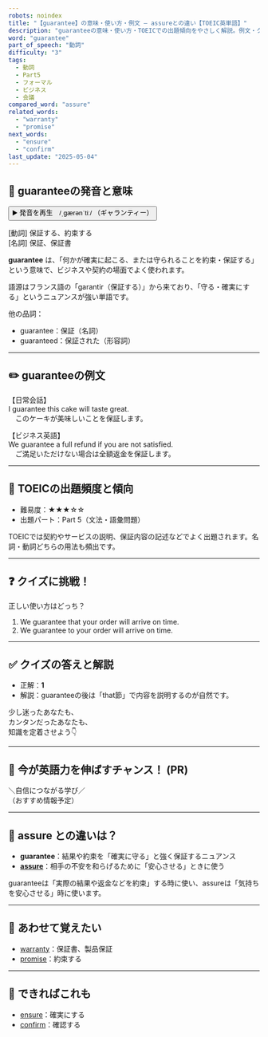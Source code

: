 ```yaml
---
robots: noindex
title: "【guarantee】の意味・使い方・例文 ― assureとの違い【TOEIC英単語】"
description: "guaranteeの意味・使い方・TOEICでの出題傾向をやさしく解説。例文・クイズ付きでassureとの違いもわかりやすく学べます。"
word: "guarantee"
part_of_speech: "動詞"
difficulty: "3"
tags:
  - 動詞
  - Part5
  - フォーマル
  - ビジネス
  - 会議
compared_word: "assure"
related_words:
  - "warranty"
  - "promise"
next_words:
  - "ensure"
  - "confirm"
last_update: "2025-05-04"
---
```


## 🔰 guaranteeの発音と意味

<button class="play-audio" onclick="playTTS('guarantee')">
  <span class="play-audio-main">
    ▶️ 発音を再生　/ˌɡærənˈtiː/
  </span>
  <span class="play-audio-sub">
    （ギャランティー）
  </span>
</button>

[動詞] 保証する、約束する  
[名詞] 保証、保証書

**guarantee** は、「何かが確実に起こる、または守られることを約束・保証する」という意味で、ビジネスや契約の場面でよく使われます。

語源はフランス語の「garantir（保証する）」から来ており、「守る・確実にする」というニュアンスが強い単語です。

他の品詞：  
- guarantee：保証（名詞）
- guaranteed：保証された（形容詞）

---

## ✏️ guaranteeの例文

【日常会話】  
I guarantee this cake will taste great.  
　このケーキが美味しいことを保証します。

【ビジネス英語】  
We guarantee a full refund if you are not satisfied.  
　ご満足いただけない場合は全額返金を保証します。

---

## 🎯 TOEICの出題頻度と傾向

- 難易度：★★★☆☆
- 出題パート：Part 5（文法・語彙問題）

TOEICでは契約やサービスの説明、保証内容の記述などでよく出題されます。名詞・動詞どちらの用法も頻出です。

---

## ❓ クイズに挑戦！

正しい使い方はどっち？

1. We guarantee that your order will arrive on time.  
2. We guarantee to your order will arrive on time.

---

## ✅ クイズの答えと解説

- 正解：**1**
- 解説：guaranteeの後は「that節」で内容を説明するのが自然です。

少し迷ったあなたも、  
カンタンだったあなたも、  
知識を定着させよう👇️

---

## 🚀 今が英語力を伸ばすチャンス！ (PR)

<div class="info-center">
＼自信につながる学び／<br>  
（おすすめ情報予定）
</div>

---

## 🤔  assure との違いは？

- **guarantee**：結果や約束を「確実に守る」と強く保証するニュアンス
- **[assure](/word/assure/)**：相手の不安を和らげるために「安心させる」ときに使う

guaranteeは「実際の結果や返金などを約束」する時に使い、assureは「気持ちを安心させる」時に使います。

---

## 🧩 あわせて覚えたい

- [warranty](/word/warranty/)：保証書、製品保証
- [promise](/word/promise/)：約束する

---

## 📖 できればこれも

- [ensure](/word/ensure/)：確実にする
- [confirm](/word/confirm/)：確認する

<!-- cvid: aid10_bid18 -->

